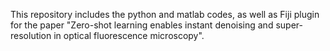 This repository includes the python and matlab codes, as well as Fiji plugin for the paper "Zero-shot learning enables instant denoising and super-resolution
in optical fluorescence microscopy".
